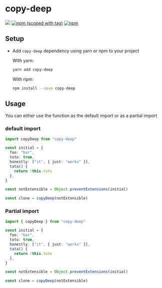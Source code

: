# copy-deep

[![](https://img.shields.io/github/license/Vinccool96/copy-deep)](./LICENSE)
[![npm (scoped with tag)](https://img.shields.io/npm/v/copy-deep/latest.svg?style=flat-square)](https://npmjs.com/package/copy-deep)
[![npm](https://img.shields.io/npm/dt/copy-deep.svg?style=flat-square)](https://npmjs.com/package/copy-deep)

## Setup

- Add `copy-deep` dependency using yarn or npm to your project

  With yarn:

  ```sh
  yarn add copy-deep
  ```

  With npm:
  ```sh
  npm install --save copy-deep
  ```

## Usage

You can either use the function as the default import or as a partial import

### default import

```ts
import copyDeep from "copy-deep"

const initial = {
  foo: "bar",
  toto: true,
  honestly: ["it", { just: "works" }],
  tata() {
    return !this.toto
  },
}

const notExtensible = Object.preventExtensions(initial)

const clone = copyDeep(notExtensible)
```

### Partial import

```ts
import { copyDeep } from "copy-deep"

const initial = {
  foo: "bar",
  toto: true,
  honestly: ["it", { just: "works" }],
  tata() {
    return !this.toto
  },
}

const notExtensible = Object.preventExtensions(initial)

const clone = copyDeep(notExtensible)
```
